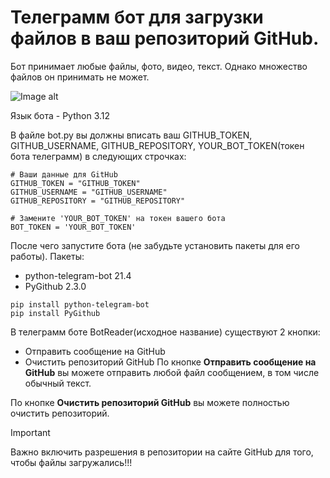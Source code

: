 # Телеграмм бот для загрузки файлов в ваш репозиторий GitHub.

Бот принимает любые файлы, фото, видео, текст. Однако множество файлов он принимать не может.

![Image alt](https://So1ta.github.io/imagetg.png)

Язык бота - Python 3.12

В файле bot.py вы должны вписать ваш GITHUB_TOKEN, GITHUB_USERNAME, GITHUB_REPOSITORY, YOUR_BOT_TOKEN(токен бота телеграмм) в следующих строчках:
```
# Ваши данные для GitHub
GITHUB_TOKEN = "GITHUB_TOKEN"
GITHUB_USERNAME = "GITHUB_USERNAME"
GITHUB_REPOSITORY = "GITHUB_REPOSITORY"
 
# Замените 'YOUR_BOT_TOKEN' на токен вашего бота
BOT_TOKEN = 'YOUR_BOT_TOKEN'
```
После чего запустите бота (не забудьте установить пакеты для его работы).
Пакеты:
* python-telegram-bot 21.4
* PyGithub 2.3.0
```
pip install python-telegram-bot
pip install PyGithub
```

В телеграмм боте BotReader(исходное название) существуют 2 кнопки:
* Отправить сообщение на GitHub
* Очистить репозиторий GitHub
По кнопке **Отправить сообщение на GitHub** вы можете отправить любой файл сообщением, в том числе обычный текст.

По кнопке **Очистить репозиторий GitHub** вы можете полностью очистить репозиторий.

> [!IMPORTANT]
> Важно включить разрешения в репозитории на сайте GitHub для того, чтобы файлы загружались!!!

